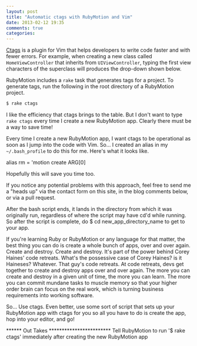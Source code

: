 ```yaml
---
layout: post
title: "Automatic ctags with RubyMotion and Vim"
date: 2013-02-12 19:35
comments: true
categories: 
---
```

[Ctags](http://ctags.sourceforge.net/whatis.html) is a plugin for Vim that helps developers to write code faster and with fewer errors. For example, when creating a new class called `HomeViewController` that inherits from `UIViewController`, typing the first view characters of the superclass will produces the drop-down shown below.


RubyMotion includes a `rake` task that generates tags for a project. To generate tags, run the following in the root directory of a RubyMotion project.

``` bash
$ rake ctags
```



I like the efficiency that ctags brings to the table. But I don't want to type `rake ctags` every time I create a new RubyMotion app. Clearly there must be a way to save time! 

Every time I create a new RubyMotion app, I want ctags to be operational as soon as I jump into the code with Vim. So… I created an alias in my `~/.bash_profile` to do this for me. Here's what it looks like.

alias rm = 'motion create ARG[0]

Hopefully this will save you time too.

If you notice any potential problems with this approach, feel free to send me a "heads up" via the contact form on this site, in the blog comments below, or via a pull request. 

After the bash script ends, it lands in the directory from which it was originally run, regardless of where the script may have cd'd while running. So after the script is complete, do $ cd new_app_directory_name to get to your app.


If you're learning Ruby or RubyMotion or any language for that matter, the best thing you can do is create a whole bunch of apps, over and over again. Create and destroy. Create and destroy. It's part of the power behind Corey Haines' code retreats. What's the possessive case of Corey Haines? is it Haineses? Whatever. That guy's code retreats. At code retreats, devs get together to create and destroy apps over and over again. The more you can create and destroy in a given unit of time, the more you can learn. The more you can commit mundane tasks to muscle memory so that your higher order brain can focus on the real work, which is turning business requirements into working software.

So… Use ctags. Even better, use some sort of script that sets up your RubyMotion app with ctags for you so all you have to do is create the app, hop into your editor, and go!

****** Out Takes ************************
Tell RubyMotion to run '$ rake ctags' immediately after creating the new RubyMotion app
